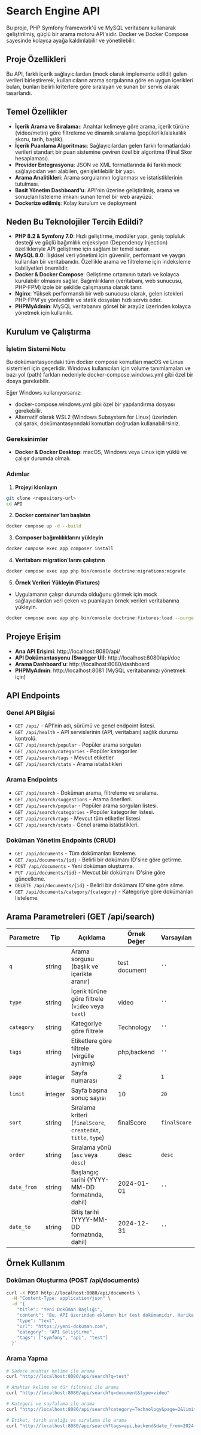 # Search Engine API

Bu proje, PHP Symfony framework'ü ve MySQL veritabanı kullanarak geliştirilmiş, güçlü bir arama motoru API'sidir. Docker ve Docker Compose sayesinde kolayca ayağa kaldırılabilir ve yönetilebilir.

## Proje Özellikleri

Bu API, farklı içerik sağlayıcılardan (mock olarak implemente edildi) gelen verileri birleştirerek, kullanıcıların arama sorgularına göre en uygun içerikleri bulan, bunları belirli kriterlere göre sıralayan ve sunan bir servis olarak tasarlandı.

## Temel Özellikler
- **İçerik Arama ve Sıralama:**: Anahtar kelimeye göre arama, içerik türüne (video/metin) göre filtreleme ve dinamik sıralama (popülerlik/alakalılık skoru, tarih, başlık).
- **İçerik Puanlama Algoritması**: Sağlayıcılardan gelen farklı formatlardaki verileri standart bir puan sistemine çeviren özel bir algoritma (Final Skor hesaplaması).
- **Provider Entegrasyonu**: JSON ve XML formatlarında iki farklı mock sağlayıcıdan veri alabilen, genişletilebilir bir yapı.
- **Arama Analitikleri**: Arama sorgularının loglanması ve istatistiklerinin tutulması.
- **Basit Yönetim Dashboard'u**: API'nin üzerine geliştirilmiş, arama ve sonuçları listeleme imkanı sunan temel bir web arayüzü.
- **Dockerize edilmiş**: Kolay kurulum ve deployment

## Neden Bu Teknolojiler Tercih Edildi?

- **PHP 8.2 & Symfony 7.0**: Hızlı geliştirme, modüler yapı, geniş topluluk desteği ve güçlü bağımlılık enjeksiyon (Dependency Injection) özellikleriyle API geliştirme için sağlam bir temel sunar. 
- **MySQL 8.0**: İlişkisel veri yönetimi için güvenilir, performant ve yaygın kullanılan bir veritabanıdır. Özellikle arama ve filtreleme için indeksleme kabiliyetleri önemlidir.
- **Docker & Docker Compose**: Geliştirme ortamının tutarlı ve kolayca kurulabilir olmasını sağlar. Bağımlılıkların (veritabanı, web sunucusu, PHP-FPM) izole bir şekilde çalışmasına olanak tanır.
- **Nginx**: Yüksek performanslı bir web sunucusu olarak, gelen istekleri PHP-FPM'ye yönlendirir ve statik dosyaları hızlı servis eder.
- **PHPMyAdmin**: MySQL veritabanını görsel bir arayüz üzerinden kolayca yönetmek için kullanılır.

## Kurulum ve Çalıştırma

### İşletim Sistemi Notu


Bu dokümantasyondaki tüm docker compose komutları macOS ve Linux sistemleri için geçerlidir.
Windows kullanıcıları için volume tanımlamaları ve bazı yol (path) farkları nedeniyle docker-compose.windows.yml gibi özel bir dosya gerekebilir.

Eğer Windows kullanıyorsanız:

- docker-compose.windows.yml gibi özel bir yapılandırma dosyası gerekebilir.
- Alternatif olarak WSL2 (Windows Subsystem for Linux) üzerinden çalışarak, dokümantasyondaki komutları doğrudan kullanabilirsiniz.


### Gereksinimler
- **Docker & Docker Desktop**: macOS, Windows veya Linux için yüklü ve çalışır durumda olmalı.

### Adımlar

1. **Projeyi klonlayın**
```bash
git clone <repository-url>
cd API
```

2. **Docker container'ları başlatın**
```bash
docker compose up -d --build
```

3. **Composer bağımlılıklarını yükleyin**
```bash
docker compose exec app composer install
```

4. **Veritabanı migration'larını çalıştırın**
```bash
docker compose exec app php bin/console doctrine:migrations:migrate
```

5. **Örnek Verileri Yükleyin (Fixtures)**
- Uygulamanın çalışır durumda olduğunu görmek için mock sağlayıcılardan veri çeken ve puanlayan örnek verileri veritabanına yükleyin.
```bash
docker compose exec app php bin/console doctrine:fixtures:load --purge-with-truncate
```

## Projeye Erişim

- **Ana API Erişimi**: http://localhost:8080/api/
- **API Dokümantasyonu (Swagger UI)**: http://localhost:8080/api/doc
- **Arama Dashboard'u**: http://localhost:8080/dashboard
- **PHPMyAdmin**: http://localhost:8081 (MySQL veritabanınızı yönetmek için)

## API Endpoints

### Genel API Bilgisi

- `GET /api/` - API'nin adı, sürümü ve genel endpoint listesi.
- `GET /api/health` - API servislerinin (API, veritabanı) sağlık durumu kontrolü.
- `GET /api/search/popular` - Popüler arama sorguları
- `GET /api/search/categories` - Popüler kategoriler
- `GET /api/search/tags` - Mevcut etiketler
- `GET /api/search/stats` - Arama istatistikleri

### Arama Endpoints

- `GET /api/search` - Doküman arama, filtreleme ve sıralama.
- `GET /api/search/suggestions` - Arama önerileri.
- `GET /api/search/popular` - Popüler arama sorguları listesi.
- `GET /api/search/categories` - Popüler kategoriler listesi.
- `GET /api/search/tags` - Mevcut tüm etiketler listesi.
- `GET /api/search/stats` - Genel arama istatistikleri.

### Doküman Yönetim Endpoints (CRUD)

- `GET /api/documents` - Tüm dokümanları listeleme.
- `GET /api/documents/{id}` - Belirli bir dokümanı ID'sine göre getirme.
- `POST /api/documents` - Yeni doküman oluşturma.
- `PUT /api/documents/{id}` - Mevcut bir dokümanı ID'sine göre güncelleme.
- `DELETE /api/documents/{id}` - Belirli bir dokümanı ID'sine göre silme.
- `GET /api/documents/category/{category}` - Kategoriye göre dokümanları listeleme.

## Arama Parametreleri (GET /api/search)

| Parametre  | Tip     | Açıklama                                               | Örnek Değer      | Varsayılan     |
|------------|---------|--------------------------------------------------------|------------------|----------------|
| `q`        | string  | Arama sorgusu (başlık ve içerikte aranır)             | test document    | `''`           |
| `type`     | string  | İçerik türüne göre filtrele (`video` veya `text`)      | video            | `''`           |
| `category` | string  | Kategoriye göre filtrele                              | Technology       | `''`           |
| `tags`     | string  | Etiketlere göre filtrele (virgülle ayrılmış)          | php,backend      | `''`           |
| `page`     | integer | Sayfa numarası                                         | 2                | `1`            |
| `limit`    | integer | Sayfa başına sonuç sayısı                              | 10               | `20`           |
| `sort`     | string  | Sıralama kriteri (`finalScore`, `createdAt`, `title`, `type`) | finalScore | `finalScore`    |
| `order`    | string  | Sıralama yönü (`asc` veya `desc`)                     | desc             | `desc`         |
| `date_from`| string  | Başlangıç tarihi (YYYY-MM-DD formatında, dahil)       | 2024-01-01       | `''`           |
| `date_to`  | string  | Bitiş tarihi (YYYY-MM-DD formatında, dahil)           | 2024-12-31       | `''`           |

## Örnek Kullanım

### Doküman Oluşturma (POST /api/documents)
```bash
curl -X POST http://localhost:8080/api/documents \
  -H "Content-Type: application/json" \
  -d '{
    "title": "Yeni Doküman Başlığı",
    "content": "Bu, API üzerinden eklenen bir test dokümanıdır. Harika bir içerik.",
    "type": "text",
    "url": "https://yeni-dokuman.com",
    "category": "API Geliştirme",
    "tags": ["symfony", "api", "test"]
  }'
```

### Arama Yapma
```bash
# Sadece anahtar kelime ile arama
curl "http://localhost:8080/api/search?q=test"

# Anahtar kelime ve tür filtresi ile arama
curl "http://localhost:8080/api/search?q=document&type=video"

# Kategori ve sayfalama ile arama
curl "http://localhost:8080/api/search?category=Technology&page=2&limit=5"

# Etiket, tarih aralığı ve sıralama ile arama
curl "http://localhost:8080/api/search?tags=api,backend&date_from=2024-01-01&date_to=2024-07-30&sort=createdAt&order=asc"
```

